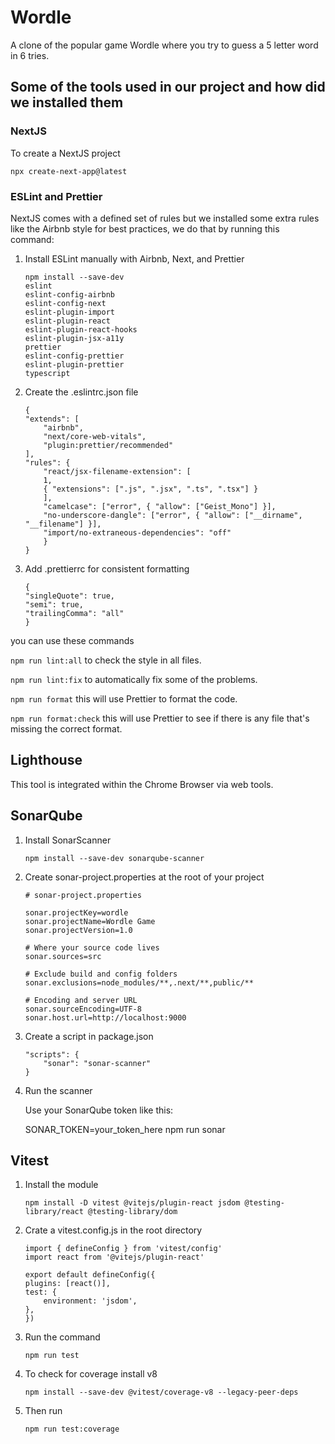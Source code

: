 # Wordle
A clone of the popular game Wordle where you try to guess a 5 letter word in 6 tries.

## Some of the tools used in our project and how did we installed them

### NextJS

To create a NextJS project

```
npx create-next-app@latest
```

### ESLint and Prettier
NextJS comes with a defined set of rules but we installed some extra rules like the Airbnb style for best practices, we do that by running this command:

1. Install ESLint manually with Airbnb, Next, and Prettier

    ```
    npm install --save-dev 
    eslint 
    eslint-config-airbnb 
    eslint-config-next 
    eslint-plugin-import 
    eslint-plugin-react 
    eslint-plugin-react-hooks 
    eslint-plugin-jsx-a11y 
    prettier 
    eslint-config-prettier 
    eslint-plugin-prettier 
    typescript
    ```

2. Create the .eslintrc.json file

    ```
    {
    "extends": [
        "airbnb",
        "next/core-web-vitals",
        "plugin:prettier/recommended"
    ],
    "rules": {
        "react/jsx-filename-extension": [
        1,
        { "extensions": [".js", ".jsx", ".ts", ".tsx"] }
        ],
        "camelcase": ["error", { "allow": ["Geist_Mono"] }],
        "no-underscore-dangle": ["error", { "allow": ["__dirname", "__filename"] }],
        "import/no-extraneous-dependencies": "off"
        }
    }
    ```

3. Add .prettierrc for consistent formatting
    ```
    {
    "singleQuote": true,
    "semi": true,
    "trailingComma": "all"
    }
    ```
you can use these commands

`npm run lint:all`
to check the style in all files.

`npm run lint:fix`
to automatically fix some of the problems.

`npm run format`
this will use Prettier to format the code.

`npm run format:check`
this will use Prettier to see if there is any file that's missing the correct format.

## Lighthouse

This tool is integrated within the Chrome Browser via web tools. 

## SonarQube

1. Install SonarScanner

    ```
    npm install --save-dev sonarqube-scanner
    ```

2. Create sonar-project.properties at the root of your project

    ```
    # sonar-project.properties

    sonar.projectKey=wordle
    sonar.projectName=Wordle Game
    sonar.projectVersion=1.0

    # Where your source code lives
    sonar.sources=src

    # Exclude build and config folders
    sonar.exclusions=node_modules/**,.next/**,public/**

    # Encoding and server URL
    sonar.sourceEncoding=UTF-8
    sonar.host.url=http://localhost:9000
    ```

3. Create a script in package.json

    ```
    "scripts": {
        "sonar": "sonar-scanner"
    }
    ```
4. Run the scanner

    Use your SonarQube token like this:

    SONAR_TOKEN=your_token_here npm run sonar

## Vitest

1. Install the module

    ```
    npm install -D vitest @vitejs/plugin-react jsdom @testing-library/react @testing-library/dom
    ```

2. Crate a vitest.config.js in the root directory

    ```
    import { defineConfig } from 'vitest/config'
    import react from '@vitejs/plugin-react'
    
    export default defineConfig({
    plugins: [react()],
    test: {
        environment: 'jsdom',
    },
    })
    ```

3. Run the command

    ```
    npm run test
    ```

4. To check for coverage install v8

    ```
    npm install --save-dev @vitest/coverage-v8 --legacy-peer-deps
    ```

5. Then run

    ```
    npm run test:coverage
    ```
